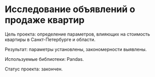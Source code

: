 # Исследование объявлений о продаже квартир
Цель проекта: определение параметров, влияющих на стоимость квартиры в Санкт-Петербурге и области.  

Результат: параметры установлены, закономерности выявлены.  

Используемые библиотеки: Pandas.  

Статус проекта: закончен.
